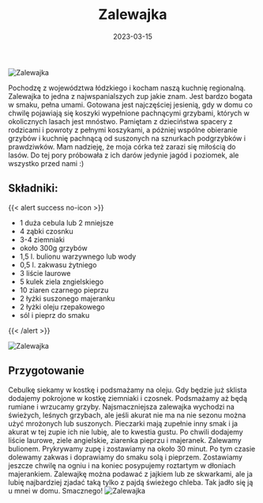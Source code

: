 ﻿---
title: "Zalewajka"
date: 2023-03-15
categories:
- zupy
tags:
- grzyby
- kuchnia regionalna
- zakwas żytni
- wegańskie
- wegetariańskie
- bez laktozy

thumbnailImagePosition: "top"
---
![Zalewajka](/img/Zalewajka/zalewajka-2.JPG)

Pochodzę z województwa łódzkiego i kocham naszą kuchnię regionalną. Zalewajka to jedna z najwspanialszych zup jakie znam. Jest bardzo bogata w smaku, pełna umami. Gotowana jest najczęściej jesienią, gdy w domu co chwilę pojawiają się koszyki wypełnione pachnącymi grzybami, których w okolicznych lasach jest mnóstwo. Pamiętam z dzieciństwa spacery z rodzicami i powroty z pełnymi koszykami, a póżniej wspólne obieranie grzybów i kuchnię pachnącą od suszonych na sznurkach podgrzybków i prawdziwków. Mam nadzieję, że moja córka też zarazi się miłością do lasów. Do tej pory próbowała z ich darów jedynie jagód i poziomek, ale wszystko przed nami :)
<!--more-->

## Składniki:
{{< alert success no-icon >}}
- 1 duża cebula lub 2 mniejsze
- 4 ząbki czosnku
- 3-4 ziemniaki
- około 300g grzybów
- 1,5 l. bulionu warzywnego lub wody
- 0,5 l. zakwasu żytniego
- 3 liście laurowe
- 5 kulek ziela zngielskiego
- 10 ziaren czarnego pieprzu
- 2 łyżki suszonego majeranku
- 2 łyżki oleju rzepakowego
- sól i pieprz do smaku 

{{< /alert >}}

![Zalewajka](/img/Zalewajka/zalewajka-3.JPG)
## Przygotowanie
Cebulkę siekamy w kostkę i podsmażamy na oleju. Gdy będzie już sklista dodajemy pokrojone w kostkę ziemniaki i czosnek. Podsmażamy aż będą rumiane i wrzucamy grzyby. Najsmaczniejsza zalewajka wychodzi na świeżych, leśnych grzybach, ale jeśli akurat nie ma na nie sezonu można użyć mrożonych lub suszonych. Pieczarki mają zupełnie inny smak i ja akurat w tej zupie ich nie lubię, ale to kwestia gustu. Po chwili dodajemy liście laurowe, ziele angielskie, ziarenka pieprzu i majeranek. Zalewamy bulionem. Prykrywamy zupę i zostawiamy na około 30 minut. Po tym czasie dolewamy zakwas i doprawiamy do smaku solą i pieprzem. Zostawiamy jeszcze chwilę na ogniu i na koniec posypujemy roztartym w dłoniach majerankiem. 
Zalewajkę można podawać z jajkiem lub ze skwarkami, ale ja lubię najbardziej zjadać taką tylko z pajdą świeżego chleba. Tak jadło się ją u mnei w domu. Smacznego!
![Zalewajka](/img/Zalewajka/zalewajka-1.JPG)
